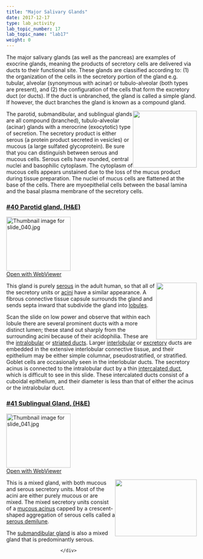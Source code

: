 ```yaml
---
title: "Major Salivary Glands"
date: 2017-12-17
type: lab_activity
lab_topic_number: 17
lab_topic_name: "lab17"
weight: 0
---
```

<div class="entrybody">
						<p>The major salivary glands (as well as the pancreas) are examples of exocrine glands, meaning the products of secretory cells are delivered via ducts to their functional site.  These glands are classified according to: (1) the organization of the cells in the secretory portion of the gland e.g. tubular, alveolar (synonymous with acinar) or tubulo-alveolar (both types are present), and (2) the configuration of the cells that form the excretory duct (or ducts).  If the duct is unbranched, the gland is called a simple gland.  If however, the duct branches the gland is known as a compound gland.</p>

<p><img src="/assets/images/major%20salivary%20glands.jpg" style="width:169px; height:150px; float:right;">The parotid, submandibular, and sublingual glands are all compound (branched), tubulo-alveolar (acinar) glands with a merocrine (exocytotic) type of secretion. The secretory product is either serous (a protein product secreted in vesicles) or mucous (a large sulfated glycoprotein). Be sure that you can distinguish between serous and mucous cells. Serous cells have rounded, central nuclei and basophilic cytoplasm. The cytoplasm of mucous cells appears unstained due to the loss of the mucus product during tissue preparation. The nuclei of mucus cells are flattened at the base of the cells. There are myoepithelial cells between the basal lamina and the basal plasma membrane of the secretory cells.</p>

<h3><u>#40 Parotid gland, (H&amp;E)</u></h3>

<div class="thumbnail"> <a href="http://virtualslides.cumc.columbia.edu/40.svs/view.apml?" target="_blank"><img alt="Thumbnail image for slide_040.jpg" src="/assets/images/slide_040-thumb-170x143-1482.jpg" width="170" height="143" class="mt-image-left"></a><br><a href="http://virtualslides.cumc.columbia.edu/40.svs/view.apml?" target="_blank">Open with WebViewer</a> </div>

<p><img src="/assets/images/40%20parotid%20gland.jpg" style="width:107px; height:150px; float:right;">This gland is purely <u>serous</u> in the adult human, so that all of the secretory units or <u>acini</u> have a similar appearance. A fibrous connective tissue capsule surrounds the gland and sends septa inward that subdivide the gland into <u>lobules</u>.  </p>

<p>Scan the slide on low power and observe that within each lobule there are several prominent ducts with a more distinct lumen; these stand out sharply from the surrounding acini because of their acidophilia.  These are the <u>intralobular</u> or <u>striated ducts</u>.  Larger <u>interlobular</u> or <u>excretory</u> ducts are embedded in the extensive interlobular connective tissue, and their epithelium may be either simple columnar, pseudostratified, or stratified. Goblet cells are occasionally seen in the interlobular ducts. The secretory acinus is connected to the intralobular duct by a thin <u>intercalated duct</u>, which is difficult to see in this slide. These intercalated ducts consist of a cuboidal epithelium, and their diameter is less than that of either the acinus or the intralobular duct.</p>

<h3><u>#41 Sublingual Gland, (H&amp;E)</u></h3>

<div class="thumbnail"> <a href="http://virtualslides.cumc.columbia.edu/41.svs/view.apml?" target="_blank"><img alt="Thumbnail image for slide_041.jpg" src="/assets/images/slide_041-thumb-170x143-1485.jpg" width="170" height="143" class="mt-image-left"></a><br><a href="http://virtualslides.cumc.columbia.edu/41.svs/view.apml?" target="_blank">Open with WebViewer</a> </div>

<p><img src="/assets/images/41%20sublingual%20gland.jpg" style="width:216px; height:150px; float:right;">This is a mixed gland, with both mucous and serous secretory units. Most of the acini are either purely mucous or are mixed.  The mixed secretory units consist of a <u>mucous acinus</u> capped by a crescent-shaped aggregation of serous cells called a <u>serous demilune</u>.  </p>

<p>The <u>submandibular gland</u> is also a mixed gland that is predominantly serous.</p>
						
						
						</div>
